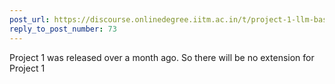 ```yaml
---
post_url: https://discourse.onlinedegree.iitm.ac.in/t/project-1-llm-based-automation-agent-discussion-thread-tds-jan-2025/164277/74
reply_to_post_number: 73
---
```

Project 1 was released over a month ago. So there will be no extension for Project 1